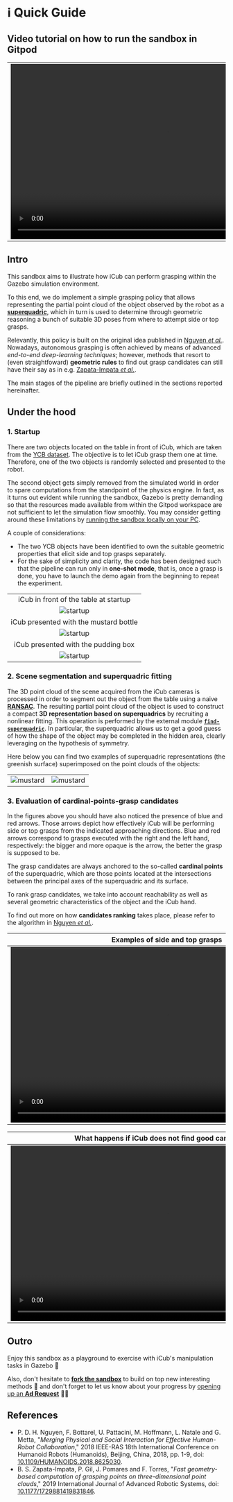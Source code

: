 
ℹ Quick Guide
=============

## Video tutorial on how to run the sandbox in Gitpod

| |
| :---: |
| <video controls width="720" height="405" controls> <source type="video/mp4" src="./assets/videos/gitpod.mp4#t=00:00:01"> </video> |

## Intro
This sandbox aims to illustrate how iCub can perform grasping within the Gazebo simulation environment.

To this end, we do implement a simple grasping policy that allows representing the partial point cloud
of the object observed by the robot as a [**superquadric**][1], which in turn is used to determine
through geometric reasoning a bunch of suitable 3D poses from where to attempt side or top grasps.

Relevantly, this policy is built on the original idea published in [Nguyen _et al._](#references). Nowadays,
autonomous grasping is often achieved by means of advanced _end-to-end deep-learning techniques_;
however, methods that resort to (even straightfoward) **geometric rules** to find out grasp candidates
can still have their say as in e.g. [Zapata-Impata _et al._](#references).

The main stages of the pipeline are briefly outlined in the sections reported hereinafter.

## Under the hood

### 1. Startup
There are two objects located on the table in front of iCub, which are taken from the [YCB dataset][4].
The objective is to let iCub grasp them one at time. Therefore, one of the two objects is randomly
selected and presented to the robot.

The second object gets simply removed from the simulated world in order to spare computations from the
standpoint of the physics engine. In fact, as it turns out evident while running the sandbox, Gazebo is
pretty demanding so that the resources made available from within the Gitpod workspace are not sufficient
to let the simulation flow smoothly. You may consider getting around these limitations by [running the
sandbox locally on your PC][5].

A couple of considerations:
- The two YCB objects have been identified to own the suitable geometric properties that elicit side and top grasps separately.
- For the sake of simplicity and clarity, the code has been designed such that the pipeline can run only in **one-shot mode**,
  that is, once a grasp is done, you have to launch the demo again from the beginning to repeat the experiment.

| |
| :---: |
| iCub in front of the table at startup |
| ![startup](./assets/pics/startup.png) |
| iCub presented with the mustard bottle |
| ![startup](./assets/pics/startup-mustard.png) |
| iCub presented with the pudding box |
| ![startup](./assets/pics/startup-pudding.png) |

### 2. Scene segmentation and superquadric fitting
The 3D point cloud of the scene acquired from the iCub cameras is processed in order to segment out the
object from the table using a naive [**RANSAC**][6]. The resulting partial point cloud of the object is used
to construct a compact **3D representation based on superquadrics** by recruiting a nonlinear fitting.
This operation is performed by the external module [**`find-superquadric`**][7]. In particular, the
superquadric allows us to get a good guess of how the shape of the object may be completed in the hidden
area, clearly leveraging on the hypothesis of symmetry.

Here below you can find two examples of superquadric representations (the greenish surface) superimposed
on the point clouds of the objects:

| | |
| :---: | :---: |
| ![mustard](./assets/pics/mustard.png) | ![mustard](./assets/pics/pudding.png) |

### 3. Evaluation of cardinal-points-grasp candidates 
In the figures above you should have also noticed the presence of blue and red arrows. Those arrows depict
how effectively iCub will be performing side or top grasps from the indicated approaching directions.
Blue and red arrows correspond to grasps executed with the right and the left hand, respectively:
the bigger and more opaque is the arrow, the better the grasp is supposed to be.

The grasp candidates are always anchored to the so-called **cardinal points** of the superquadric, which are
those points located at the intersections between the principal axes of the superquadric and its surface.

To rank grasp candidates, we take into account reachability as well as several geometric characteristics of
the object and the iCub hand.

To find out more on how **candidates ranking** takes place, please refer to the algorithm in [Nguyen _et al._](#references).

| Examples of side and top grasps |
| :---: |
| <video controls autoplay loop width="720" height="405" controls> <source type="video/mp4" src="./assets/videos/collection.mp4"> </video> |

|  What happens if iCub does not find good candidates ❔ |
| :---: |
| <video controls width="720" height="405" controls> <source type="video/mp4" src="./assets/videos/shrug.mp4"> </video> |

## Outro
Enjoy this sandbox as a playground to exercise with iCub's manipulation tasks in Gazebo 🤖

Also, don't hesitate to [**fork the sandbox**][8] to build on top new interesting methods 🧪
and don't forget to let us know about your progress by [opening up an **Ad Request**][9] 👋🏻 

## References
- P. D. H. Nguyen, F. Bottarel, U. Pattacini, M. Hoffmann, L. Natale and G. Metta, "_Merging Physical and Social Interaction for Effective Human-Robot Collaboration_," 2018 IEEE-RAS 18th International Conference on Humanoid Robots (Humanoids), Beijing, China, 2018, pp. 1-9, doi: [10.1109/HUMANOIDS.2018.8625030][2].
- B. S. Zapata-Impata, P. Gil, J. Pomares and F. Torres, "_Fast geometry-based computation of grasping points on three-dimensional point clouds_," 2019 International Journal of Advanced Robotic Systems, doi: [10.1177/1729881419831846][3].

[1]: https://en.wikipedia.org/wiki/Superquadrics
[2]: https://doi.org/10.1109/HUMANOIDS.2018.8625030
[3]: https://doi.org/10.1177/1729881419831846
[4]: https://www.ycbbenchmarks.com/object-models
[5]: https://github.com/robotology/icub-gazebo-grasping-sandbox/blob/master/dockerfiles/README.md
[6]: https://it.wikipedia.org/wiki/RANSAC
[7]: https://github.com/robotology/find-superquadric
[8]: https://github.com/robotology/icub-gazebo-grasping-sandbox
[9]: https://github.com/robotology/icub-gazebo-grasping-sandbox/issues/new/choose
